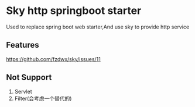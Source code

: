 # Sky http springboot starter


Used to replace spring boot web starter,And use sky to provide http service

## Features

https://github.com/fzdwx/sky/issues/11

## Not Support
1. Servlet
2. Filter(会考虑一个替代的)